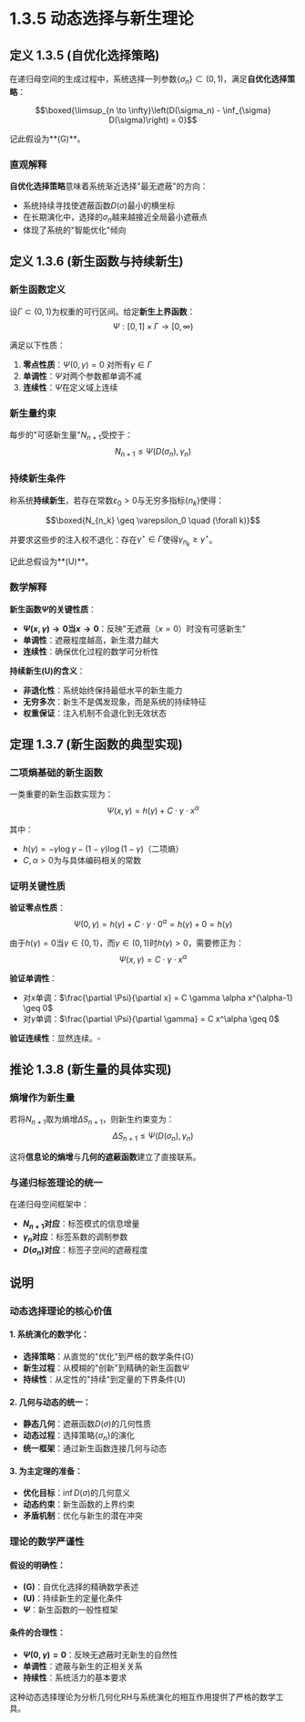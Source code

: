 # 1.3.5 动态选择与新生理论

## 定义 1.3.5 (自优化选择策略)

在递归母空间的生成过程中，系统选择一列参数$\{\sigma_n\} \subset (0,1)$，满足**自优化选择策略**：

$$\boxed{\limsup_{n \to \infty}\left(D(\sigma_n) - \inf_{\sigma} D(\sigma)\right) = 0}$$

记此假设为**(G)**。

### 直观解释

**自优化选择策略**意味着系统渐近选择"最无遮蔽"的方向：
- 系统持续寻找使遮蔽函数$D(\sigma)$最小的横坐标
- 在长期演化中，选择的$\sigma_n$越来越接近全局最小遮蔽点
- 体现了系统的"智能优化"倾向

## 定义 1.3.6 (新生函数与持续新生)

### 新生函数定义

设$\Gamma \subset (0,1)$为权重的可行区间。给定**新生上界函数**：
$$\Psi : [0,1] \times \Gamma \to [0,\infty)$$

满足以下性质：
1. **零点性质**：$\Psi(0, \gamma) = 0$ 对所有$\gamma \in \Gamma$
2. **单调性**：$\Psi$对两个参数都单调不减
3. **连续性**：$\Psi$在定义域上连续

### 新生量约束

每步的"可感新生量"$N_{n+1}$受控于：
$$N_{n+1} \leq \Psi(D(\sigma_n), \gamma_n)$$

### 持续新生条件

称系统**持续新生**，若存在常数$\varepsilon_0 > 0$与无穷多指标$\{n_k\}$使得：

$$\boxed{N_{n_k} \geq \varepsilon_0 \quad (\forall k)}$$

并要求这些步的注入权不退化：存在$\gamma^\star \in \Gamma$使得$\gamma_{n_k} \geq \gamma^\star$。

记此总假设为**(U)**。

### 数学解释

**新生函数$\Psi$的关键性质**：
- **$\Psi(x,\gamma) \to 0$当$x \to 0$**：反映"无遮蔽（$x=0$）时没有可感新生"
- **单调性**：遮蔽程度越高，新生潜力越大
- **连续性**：确保优化过程的数学可分析性

**持续新生(U)的含义**：
- **非退化性**：系统始终保持最低水平的新生能力
- **无穷多次**：新生不是偶发现象，而是系统的持续特征
- **权重保证**：注入机制不会退化到无效状态

## 定理 1.3.7 (新生函数的典型实现)

### 二项熵基础的新生函数

一类重要的新生函数实现为：
$$\Psi(x, \gamma) = h(\gamma) + C \cdot \gamma \cdot x^\alpha$$

其中：
- $h(\gamma) = -\gamma \log \gamma - (1-\gamma) \log(1-\gamma)$（二项熵）
- $C, \alpha > 0$为与具体编码相关的常数

### 证明关键性质

**验证零点性质**：
$$\Psi(0, \gamma) = h(\gamma) + C \cdot \gamma \cdot 0^\alpha = h(\gamma) + 0 = h(\gamma)$$

由于$h(\gamma) = 0$当$\gamma \in \{0,1\}$，而$\gamma \in (0,1)$时$h(\gamma) > 0$，需要修正为：
$$\Psi(x, \gamma) = C \cdot \gamma \cdot x^\alpha$$

**验证单调性**：
- 对$x$单调：$\frac{\partial \Psi}{\partial x} = C \gamma \alpha x^{\alpha-1} \geq 0$
- 对$\gamma$单调：$\frac{\partial \Psi}{\partial \gamma} = C x^\alpha \geq 0$

**验证连续性**：显然连续。$\square$

## 推论 1.3.8 (新生量的具体实现)

### 熵增作为新生量

若将$N_{n+1}$取为熵增$\Delta S_{n+1}$，则新生约束变为：
$$\Delta S_{n+1} \leq \Psi(D(\sigma_n), \gamma_n)$$

这将**信息论的熵增**与**几何的遮蔽函数**建立了直接联系。

### 与递归标签理论的统一

在递归母空间框架中：
- **$N_{n+1}$对应**：标签模式的信息增量
- **$\gamma_n$对应**：标签系数的调制参数
- **$D(\sigma_n)$对应**：标签子空间的遮蔽程度

## 说明

### **动态选择理论的核心价值**

#### **1. 系统演化的数学化**：
- **选择策略**：从直觉的"优化"到严格的数学条件(G)
- **新生过程**：从模糊的"创新"到精确的新生函数$\Psi$
- **持续性**：从定性的"持续"到定量的下界条件(U)

#### **2. 几何与动态的统一**：
- **静态几何**：遮蔽函数$D(\sigma)$的几何性质
- **动态过程**：选择策略$\{\sigma_n\}$的演化
- **统一框架**：通过新生函数连接几何与动态

#### **3. 为主定理的准备**：
- **优化目标**：$\inf D(\sigma)$的几何意义
- **动态约束**：新生函数的上界约束
- **矛盾机制**：优化与新生的潜在冲突

### **理论的数学严谨性**

#### **假设的明确性**：
- **(G)**：自优化选择的精确数学表述
- **(U)**：持续新生的定量化条件
- **$\Psi$**：新生函数的一般性框架

#### **条件的合理性**：
- **$\Psi(0,\gamma) = 0$**：反映无遮蔽时无新生的自然性
- **单调性**：遮蔽与新生的正相关关系
- **持续性**：系统活力的基本要求

这种动态选择理论为分析几何化RH与系统演化的相互作用提供了严格的数学工具。